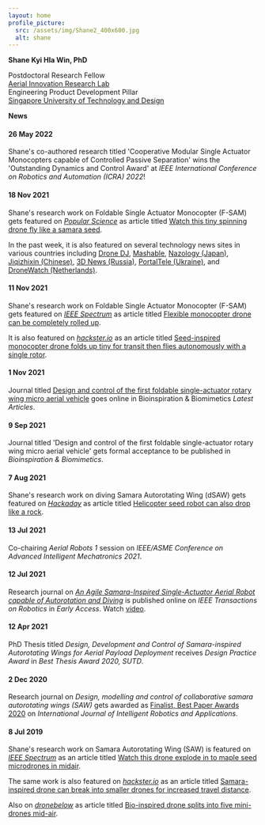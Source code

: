 ```yaml
---
layout: home
profile_picture:
  src: /assets/img/Shane2_400x600.jpg
  alt: shane
---
```



**Shane Kyi Hla Win, PhD**  

Postdoctoral Research Fellow<br>
<a href="https://www.youtube.com/channel/UC2vFNGGJxreSk42lAIt6v-w">Aerial Innovation Research Lab</a><br>
Engineering Product Development Pillar<br>
<a href="https://sutd.edu.sg/">Singapore University of Technology and Design</a> 






**News**

#### 26 May 2022

Shane's co-authored research titled 'Cooperative Modular Single Actuator Monocopters capable of Controlled Passive Separation' wins the 'Outstanding Dynamics and Control Award' at _IEEE International Conference on Robotics and Automation (ICRA) 2022_!

#### 18 Nov 2021

Shane's research work on Foldable Single Actuator Monocopter (F-SAM) gets featured on _[Popular Science](https://www.popsci.com)_ as article titled [Watch this tiny spinning drone fly like a samara seed](https://www.popsci.com/technology/monocopter-f-sam-drone/).

In the past week, it is also featured on several technology news sites in various countries including [Drone DJ](https://dronedj.com/2021/11/12/monocopter-drone/), [Mashable](https://mashable.com/video/small-foldable-drone), [Nazology (Japan)](https://nazology.net/archives/99822/2), [Jiqizhixin (Chinese)](https://www.jiqizhixin.com/articles/2021-11-13-3), [3D News (Russia)](https://3dnews.ru/1053573/predstavlen-gibkiy-dron-kotoriy-mogno-svernut-v-trubochku), [PortalTele (Ukraine)](https://portaltele.com.ua/equipment/videosposterezhennya/predstavlenyj-gnuchkyj-dron-yakyj-mozhna-zgornuty-v-trubochku-1.html), and [DroneWatch (Netherlands)](https://www.dronewatch.nl/2021/11/16/deze-drone-is-oprolbaar-en-vliegt-als-een-esdoornzaadje/).

#### 11 Nov 2021

Shane's research work on Foldable Single Actuator Monocopter (F-SAM) gets featured on _[IEEE Spectrum](https://spectrum.ieee.org)_ as article titled [Flexible monocopter drone can be completely rolled up](https://spectrum.ieee.org/foldable-monocopter-drone).

It is also featured on _[hackster.io](https://www.hackster.io)_ as an article titled [Seed-inspired monocopter drone folds up tiny for transit then flies autonomously with a single rotor](https://www.hackster.io/news/seed-inspired-monocopter-drone-folds-up-tiny-for-transit-then-flies-autonomously-with-a-single-rotor-b605218ea456).

#### 1 Nov 2021

Journal titled [Design and control of the first foldable single-actuator rotary wing micro aerial vehicle](https://iopscience.iop.org/article/10.1088/1748-3190/ac253a) goes online in Bioinspiration & Biomimetics _Latest Articles_.

#### 9 Sep 2021

Journal titled 'Design and control of the first foldable single-actuator rotary wing micro aerial vehicle' gets formal acceptance to be published in _Bioinspiration & Biomimetics_.

#### 7 Aug 2021

Shane's research work on diving Samara Autorotating Wing (dSAW) gets featured on _[Hackaday](https://hackaday.com)_ as article titled [Helicopter seed robot can also drop like a rock](https://hackaday.com/2021/08/07/helicopter-seed-robot-can-also-drop-like-a-rock/).

#### 13 Jul 2021    

Co-chairing _Aerial Robots 1_ session on _IEEE/ASME Conference on Advanced Intelligent Mechatronics 2021_.

#### 12 Jul 2021

Research journal on [_An Agile Samara-Inspired Single-Actuator Aerial Robot capable of Autorotation and Diving_](https://ieeexplore.ieee.org/document/9480601) is published online on _IEEE Transactions on Robotics_ in _Early Access_. Watch [video](https://youtu.be/h1UJhhoAxVw).

#### 12 Apr 2021

PhD Thesis titled _Design, Development and Control of Samara-inspired Autorotating Wings for Aerial Payload Deployment_ receives _Design Practice Award_ in _Best Thesis Award 2020, SUTD_.

#### 2 Dec 2020

Research journal on _Design, modelling and control of collaborative samara autorotating wings (SAW)_ gets awarded as [Finalist, Best Paper Awards 2020](https://www.springer.com/journal/41315/updates/18638712) on _International Journal of Intelligent Robotics and Applications_.

#### 8 Jul 2019

Shane's research work on Samara Autorotating Wing (SAW) is featured on _[IEEE Spectrum](https://spectrum.ieee.org)_ as an article titled [Watch this drone explode in to maple seed microdrones in midair](https://spectrum.ieee.org/watch-this-drone-explode-into-maple-seed-microdrones-in-midair).

The same work is also featured on _[hackster.io](https://www.hackster.io)_ as an article titled [Samara-inspired drone can break into smaller drones for increased travel distance](https://www.hackster.io/news/samara-inspired-drone-can-break-into-smaller-drones-for-increased-travel-distance-4967c9f17ade).

Also on _[dronebelow](https://dronebelow.com)_ as article titled [Bio-inspired drone splits into five mini-drones mid-air](https://dronebelow.com/2019/07/16/bio-inspired-drone-splits-into-five-mini-drones-mid-air/).
<!--stackedit_data:
eyJoaXN0b3J5IjpbOTMzMzI0Njg5LDM4NDMzODUxMF19
-->
